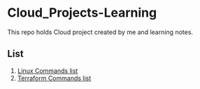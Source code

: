 # Cloud_Projects-Learning
This repo holds Cloud project created by me and learning notes.

## List
1. [Linux Commands list](https://github.com/YogSing/Cloud_Projects-Learning/blob/main/Linux%20CMDs.md)
2. [Terraform Commands list](https://github.com/YogSing/Cloud_Projects-Learning/blob/main/terraform.md)
